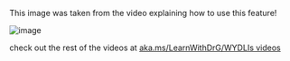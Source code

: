 This image was taken from the video explaining how to use this feature!

![image](https://user-images.githubusercontent.com/101512099/158200862-898939a0-4696-4e60-9d54-8cdb0d052349.jpg)

check out the rest of the videos at [aka.ms/LearnWithDrG/WYDLIs videos](https://aka.ms/LearnWithDrG/WYDLIs_videos)
